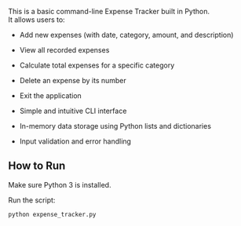 
This is a basic command-line Expense Tracker built in Python.  
It allows users to:
- Add new expenses (with date, category, amount, and description)
- View all recorded expenses
- Calculate total expenses for a specific category
- Delete an expense by its number
- Exit the application

- Simple and intuitive CLI interface
- In-memory data storage using Python lists and dictionaries
- Input validation and error handling

## How to Run
Make sure Python 3 is installed.

Run the script:
```bash
python expense_tracker.py
